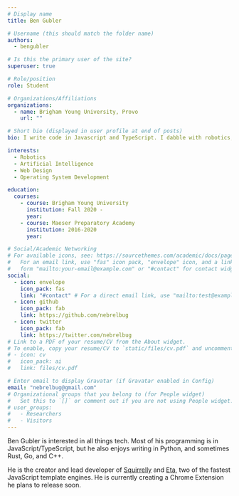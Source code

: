```yaml
---
# Display name
title: Ben Gubler

# Username (this should match the folder name)
authors:
  - bengubler

# Is this the primary user of the site?
superuser: true

# Role/position
role: Student

# Organizations/Affiliations
organizations:
  - name: Brigham Young University, Provo
    url: ""

# Short bio (displayed in user profile at end of posts)
bio: I write code in Javascript and TypeScript. I dabble with robotics, Arduino, and Raspberry Pi's. I love Esperanto.

interests:
  - Robotics
  - Artificial Intelligence
  - Web Design
  - Operating System Development

education:
  courses:
    - course: Brigham Young University
      institution: Fall 2020 -
      year:
    - course: Maeser Preparatory Academy
      institution: 2016-2020
      year:

# Social/Academic Networking
# For available icons, see: https://sourcethemes.com/academic/docs/page-builder/#icons
#   For an email link, use "fas" icon pack, "envelope" icon, and a link in the
#   form "mailto:your-email@example.com" or "#contact" for contact widget.
social:
  - icon: envelope
    icon_pack: fas
    link: "#contact" # For a direct email link, use "mailto:test@example.org".
  - icon: github
    icon_pack: fab
    link: https://github.com/nebrelbug
  - icon: twitter
    icon_pack: fab
    link: https://twitter.com/nebrelbug
# Link to a PDF of your resume/CV from the About widget.
# To enable, copy your resume/CV to `static/files/cv.pdf` and uncomment the lines below.
# - icon: cv
#   icon_pack: ai
#   link: files/cv.pdf

# Enter email to display Gravatar (if Gravatar enabled in Config)
email: "nebrelbug@gmail.com"
# Organizational groups that you belong to (for People widget)
#   Set this to `[]` or comment out if you are not using People widget.
# user_groups:
#   - Researchers
#   - Visitors
---
```


Ben Gubler is interested in all things tech. Most of his programming is in JavaScript/TypeScript, but he also enjoys writing in Python, and sometimes Rust, Go, and C++.

He is the creator and lead developer of [Squirrelly](https://squirrelly.js.org) and [Eta](https://eta.js.org), two of the fastest JavaScript template engines. He is currently creating a Chrome Extension he plans to release soon.
